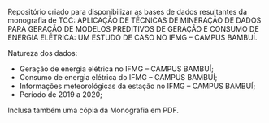 Repositório criado para disponibilizar as bases de dados resultantes da monografia de TCC: APLICAÇÃO DE TÉCNICAS DE MINERAÇÃO DE DADOS PARA GERAÇÃO DE MODELOS PREDITIVOS DE GERAÇÃO E CONSUMO DE ENERGIA ELÉTRICA: UM ESTUDO DE CASO NO IFMG – CAMPUS BAMBUÍ.

Natureza dos dados:
 - Geração de energia elétrica no IFMG – CAMPUS BAMBUÍ;
 - Consumo de energia elétrica do IFMG – CAMPUS BAMBUÍ;
 - Informações meteorológicas da estação no IFMG – CAMPUS BAMBUÍ;
 - Período de 2019 a 2020;

Inclusa também uma cópia da Monografia em PDF. 
